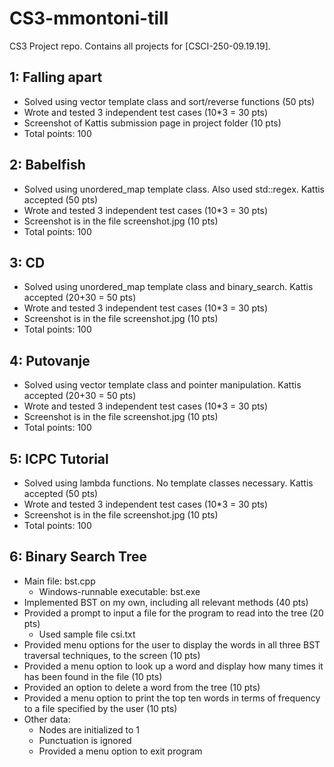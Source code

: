 # CS3-mmontoni-till

CS3 Project repo. Contains all projects for [CSCI-250-09.19.19].

## 1: Falling apart
- Solved using vector template class and sort/reverse functions (50 pts)
- Wrote and tested 3 independent test cases (10*3 = 30 pts)
- Screenshot of Kattis submission page in project folder (10 pts)
- Total points: 100

## 2: Babelfish
- Solved using unordered_map template class. Also used std::regex. Kattis accepted (50 pts)
- Wrote and tested 3 independent test cases (10*3 = 30 pts)
- Screenshot is in the file screenshot.jpg (10 pts)
- Total points: 100

## 3: CD
- Solved using unordered_map template class and binary_search. Kattis accepted (20+30 = 50 pts)
- Wrote and tested 3 independent test cases (10*3 = 30 pts)
- Screenshot is in the file screenshot.jpg (10 pts)
- Total points: 100

## 4: Putovanje
- Solved using vector template class and pointer manipulation. Kattis accepted (20+30 = 50 pts)
- Wrote and tested 3 independent test cases (10*3 = 30 pts)
- Screenshot is in the file screenshot.jpg (10 pts)
- Total points: 100

## 5: ICPC Tutorial
- Solved using lambda functions. No template classes necessary. Kattis accepted (50 pts)
- Wrote and tested 3 independent test cases (10*3 = 30 pts)
- Screenshot is in the file screenshot.jpg (10 pts)
- Total points: 100

## 6: Binary Search Tree
- Main file: bst.cpp
    - Windows-runnable executable: bst.exe
- Implemented BST on my own, including all relevant methods (40 pts)
- Provided a prompt to input a file for the program to read into the tree (20 pts)
    - Used sample file csi.txt
- Provided menu options for the user to display the words in all three BST traversal techniques, to the screen (10 pts)
- Provided a menu option to look up a word and display how many times it has been found in the file (10 pts)
- Provided an option to delete a word from the tree (10 pts)
- Provided a menu option to print the top ten words in terms of frequency to a file specified by the user (10 pts)
- Other data:
    - Nodes are initialized to 1
    - Punctuation is ignored
    - Provided a menu option to exit program